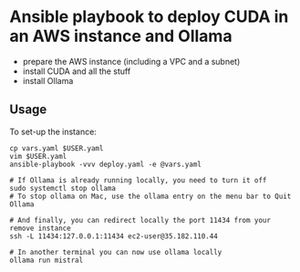# Ansible playbook to deploy CUDA in an AWS instance and Ollama

- prepare the AWS instance (including a VPC and a subnet)
- install CUDA and all the stuff
- install Ollama

## Usage

To set-up the instance:

```
cp vars.yaml $USER.yaml
vim $USER.yaml
ansible-playbook -vvv deploy.yaml -e @vars.yaml

# If Ollama is already running locally, you need to turn it off
sudo systemctl stop ollama
# To stop ollama on Mac, use the ollama entry on the menu bar to Quit Ollama

# And finally, you can redirect locally the port 11434 from your remove instance
ssh -L 11434:127.0.0.1:11434 ec2-user@35.182.110.44

# In another terminal you can now use ollama locally
ollama run mistral
```
